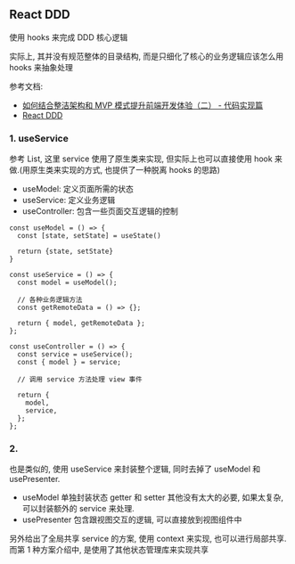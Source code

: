 ## React DDD

使用 hooks 来完成 DDD 核心逻辑

实际上, 其并没有规范整体的目录结构, 而是只细化了核心的业务逻辑应该怎么用 hooks 来抽象处理

参考文档:

- [如何结合整洁架构和 MVP 模式提升前端开发体验（二） - 代码实现篇](https://www2.jianshu.com/p/3e54d61568aa?utm_campaign=maleskine&utm_content=note&utm_medium=seo_notes&utm_source=recommendation)
- [React DDD](http://www.wuzhaoyi.xyz/2021/01/14/react%20ddd/74.HookDDD)

### 1. useService

参考 List, 这里 service 使用了原生类来实现, 但实际上也可以直接使用 hook 来做.(用原生类来实现的方式, 也提供了一种脱离 hooks 的思路)

- useModel: 定义页面所需的状态
- useService: 定义业务逻辑
- useController: 包含一些页面交互逻辑的控制

```
const useModel = () => {
  const [state, setState] = useState()

  return {state, setState}
}

const useService = () => {
  const model = useModel();

  // 各种业务逻辑方法
  const getRemoteData = () => {};

  return { model, getRemoteData };
};

const useController = () => {
  const service = useService();
  const { model } = service;

  // 调用 service 方法处理 view 事件

  return {
    model,
    service,
  };
};
```

### 2.

也是类似的, 使用 useService 来封装整个逻辑, 同时去掉了 useModel 和 usePresenter.

- useModel 单独封装状态 getter 和 setter 其他没有太大的必要, 如果太复杂, 可以封装额外的 service 来处理.
- usePresenter 包含跟视图交互的逻辑, 可以直接放到视图组件中

另外给出了全局共享 service 的方案, 使用 context 来实现, 也可以进行局部共享. 而第 1 种方案介绍中, 是使用了其他状态管理库来实现共享
